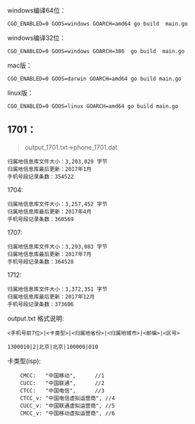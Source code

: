 windows编译64位：

	CGO_ENABLED=0 GOOS=windows GOARCH=amd64 go build  main.go

windows编译32位：
	
	CGO_ENABLED=0 GOOS=windows GOARCH=386  go build  main.go

mac版：

	CGO_ENABLED=0 GOOS=darwin GOARCH=amd64 go build main.go

linux版：

	CGO_ENABLED=0 GOOS=linux GOARCH=amd64 go build main.go

1701：
--
> output_1701.txt->phone_1701.dat


	归属地信息库文件大小：3,203,029 字节
	归属地信息库最后更新：2017年1月
	手机号段记录条数：354522

1704:

 	归属地信息库文件大小：3,257,452 字节
	归属地信息库最后更新：2017年4月
	手机号段记录条数：360569

1707:

	归属地信息库文件大小：3,293,083 字节
	归属地信息库最后更新：2017年7月
	手机号段记录条数：364528

1712:

	归属地信息库文件大小：3,372,351 字节
	归属地信息库最后更新：2017年12月
	手机号段记录条数：373606
	



output.txt 格式说明:

	<手机号前7位>|<卡类型>|<归属地省份>|<归属地城市>|<邮编>|<区号>

	1300010|2|北京|北京|100000|010


卡类型(isp):

		CMCC:   "中国移动",      //1
		CUCC:   "中国联通",      //2
		CTCC:   "中国电信",      //3
		CTCC_v: "中国电信虚拟运营商", //4
		CUCC_v: "中国联通虚拟运营商", //5
		CMCC_v: "中国移动虚拟运营商", //6